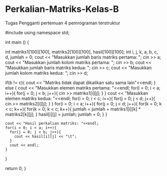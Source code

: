 # Perkalian-Matriks-Kelas-B
Tugas Pengganti pertemuan 4 pemrograman terstruktur

#include <iostream>
  using namespace std;
  
  
int main () {

int matriks1[100][100], matriks2[100][100], hasil[100][100];
  int i, j, k, a, b, c, d, jumlah = 0;
  cout << "Masukkan jumlah baris matriks pertama: ";
  cin >> a;
  cout << "Masukkan jumlah kolom matriks pertama: ";
  cin >> b;
  cout << "Masukkan jumlah baris matriks kedua: ";
  cin >> c;
  cout << "Masukkan jumlah kolom matriks kedua: ";
  cin >> d;

  if(b != c){
    cout << "Matriks tidak dapat dikalikan satu sama lain"<<endl;
  } else {
    cout << "Masukkan elemen matriks pertama: "<<endl;
    for(i = 0; i < a; i++){
      for(j = 0; j < b; j++){
        cin >> matriks1[i][j];
      }
    }
cout << "Masukkan elemen matriks kedua: "<<endl;
    for(i = 0; i < c; i++){
      for(j = 0; j < d; j++){
        cin >> matriks2[i][j];
      }
    }
    for(i = 0; i < a; i++){
      for(j = 0; j < d; j++){
        for(k = 0; k < c; k++){
        for(k = 0; k < c; k++){
        jumlah = jumlah + matriks1[i][k] * matriks2[k][j];
        }
        hasil[i][j] = jumlah;
        jumlah = 0;
      }
    }

    cout << "Hasil perkalian matriks: "<<endl;
    for(i = 0; i < a; i++){
      for(j = 0; j < b; j++){
        cout << hasil[i][j] << "\t";
      }
      cout << endl;
    }

  }

  return 0;
}
